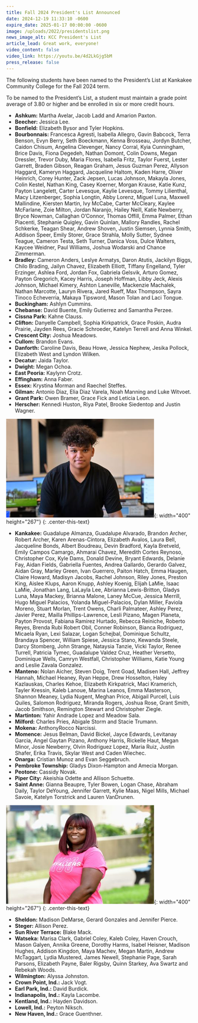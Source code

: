 ```yaml
---
title: Fall 2024 President's List Announced
date: 2024-12-19 11:33:10 -0600
expire_date: 2025-01-17 00:00:00 -0600
image: /uploads/2022/presidentslist.png
news_image_alt: KCC President's List
article_lead: Great work, everyone!
video_content: false
video_link: https://youtu.be/4d2LkGjg5bM
press_release: false
---
```

The following students have been named to the President’s List at Kankakee Community College for the Fall 2024 term.

To be named to the President’s List, a student must maintain a grade point average of 3.80 or higher and be enrolled in six or more credit hours.

* **Ashkum:** Martha Avelar, Jacob Ladd and Amarion Paxton.
* **Beecher:** Jessica Lee.
* **Bonfield:** Elizabeth Bysor and Tyler Hopkins.
* **Bourbonnais:** Francesca Agresti, Isabella Allegro, Gavin Babcock, Terra Benson, Evyn Berry, Seth Boeckmann, Kenna Brosseau, Jordyn Butcher, Caidon Chisum, Angelina Clevenger, Nancy Corral, Kyia Cunningham, Brice Davis, Fiona Degedeh, Nathan Domont, Colin Downs, Megan Dressler, Trevor Duby, Maria Flores, Isabella Fritz, Taylor Fuerst, Lester Garrett, Braden Gibson, Reagan Graham, Jesus Guzman Perez, Allyson Haggard, Kameryn Haggard, Jacqueline Haltom, Kaden Harre, Oliver Heinrich, Corey Hunter, Zack Jepsen, Lucas Johnson, Makayla Jones, Colin Kestel, Nathan King, Casey Koerner, Morgan Krause, Katie Kunz, Payton Langelett, Carter Levesque, Kaylie Levesque, Tommy Lilienthal, Macy Litzenberger, Sophia Longtin, Abby Lorenz, Miguel Luna, Maxwell Mallindine, Kiersten Martin, Ivy McCabe, Carter McCleary, Kaylee McFarlane, Zoie Milton, Jordan Naranjo, Hailey Neill, Katie Newberry, Bryce Nowman, Callaghan O’Connor, Thomas Offill, Emma Palmer, Ethan Piacenti, Stephanie Quigley, Gavin Quinlan, Mallory Randles, Rachel Schkerke, Teagan Shear, Andrew Shoven, Justin Siemsen, Lynnia Smith, Addison Speer, Emily Storer, Grace Strahla, Molly Sutter, Sydnee Teague, Cameron Testa, Seth Turner, Danica Voss, Dulce Walters, Kaycee Weidner, Paul Williams, Joshua Wodarski and Chance Zimmerman.
* **Bradley:** Cameron Anders, Leslye Armatys, Daron Atutis, Jackilyn Biggs, Chilo Brading, Jailyn Chavez, Elizabeth Elliott, Tiffany Engelland, Tyler Erzinger, Ashlea Ford, Jordan Fox, Gabriela Gelsvik, Arturo Gomez, Payton Gregorich, Kacey Harris, Joseph Hoffman, Libby Jeck, Alexis Johnson, Michael Kimery, Ashton Laneville, Mackenzie Machalek, Nathan Marcotte, Lauryn Rivera, Jared Rueff, Max Thompson, Sayra Tinoco Echeverria, Makaya Tipsword, Mason Tolan and Laci Tongue.
* **Buckingham:** Ashlyn Cummins.
* **Chebanse:** David Buente, Emily Gutierrez and Samantha Perzee.
* **Cissna Park:** Kahne Clauss.
* **Clifton:** Danyelle Campbell, Sophia Kirkpatrick, Grace Poskin, Audra Prairie, Jayden Rees, Gracie Schroeder, Katelyn Terrell and Anna Winkel.
* **Crescent City:** Joshua Meadows.
* **Cullom:** Brandon Evans.
* **Danforth:** Caroline Davis, Beau Howe, Jessica Nephew, Jesika Pollock, Elizabeth West and Lyndon Wilken.
* **Decatur:** Jaida Taylor.
* **Dwight:** Megan Ochoa.
* **East Peoria:** Kaylynn Crotz.
* **Effingham:** Anna Faber.
* **Essex:** Krystina Morman and Raechel Steffes.
* **Gilman:** Antonio Diaz, Elia Diaz Varela, Noah Manning and Luke Witvoet.
* **Grant Park:** Owen Bramer, Grace Fick and Leticia Leon.
* **Herscher:** Kennedi Huston, Riya Patel, Brooke Siedentop and Justin Wagner.

![KCC student Javier Perez of Kankakee](/uploads/2023/fa24preslist-javierperez-400x267.jpg "KCC student Javier Perez of Kankakee"){: width="400" height="267"}
{: .center-this-text}

* **Kankakee:** Guadalupe Almanza, Guadalupe Alvarado, Brandon Archer, Robert Archer, Karen Arenas-Cintora, Elizabeth Avalos, Laura Bell, Jacqueline Bonds, Albert Boudreau, Devin Bradford, Kayla Bretveld, Emily Campos Camargo, Ahmarai Chavez, Meredith Cortes Reynoso, Christopher Cox, Kyle Dams, Donald Devine, Bryant Edwards, Delanie Fay, Aidan Fields, Gabriella Fuentes, Andrea Gallardo, Gerardo Galvez, Aidan Gray, Marley Green, Ivan Guerrero, Paiton Hatch, Emma Haugen, Claire Howard, Madisyn Jacobs, Rachel Johnson, Riley Jones, Preston King, Aislee Klups, Aaron Knupp, Ashley Koenig, Elijah LaMie, Isaac LaMie, Jonathan Lang, LaLayla Lee, Abrianna Lewis-Britton, Gladys Luna, Maya Mackey, Brianna Malone, Laney McCue, Jessica Merrill, Hugo Miguel Palacios, Yolanda Miguel-Palacios, Dylan Miller, Faviola Moreno, Stuart Morlan, Trent Owens, Charli Palmateer, Ashley Perez, Javier Perez, Mailla Phillips-Lawrence, Lesli Pizano, Magen Planeta, Payton Provost, Fabiana Ramirez Hurtado, Rebecca Reiniche, Roberto Reyes, Brenda Rubi Robert Obil, Conner Robinson, Bianca Rodriguez, Micaela Ryan, Lexi Salazar, Logan Schejbal, Dominique Schultz, Brandaya Spencer, William Spiese, Jessica Stano, Kewanda Steele, Darcy Stomberg, John Strange, Nataysia Tanzie, Vicki Taylor, Renee Turrell, Patricia Tymec, Guadalupe Valdez Cruz, Heather Versetto, Dominique Wells, Camryn Westfall, Christopher Williams, Katie Young and Leslie Zavala Gonzalez.
* **Manteno:** Nolan Aicher, Steven Doig, Trent Goad, Madisen Hall, Jeffrey Hannah, Michael Heaney, Ryan Heppe, Drew Hosselton, Haley Kazlauskas, Charles Kehoe, Elizabeth Kirkpatrick, Maci Kramerich, Tayler Kressin, Kaleb Lanoue, Marina Leanos, Emma Masterson, Shannon Meaney, Lydia Nugent, Meghan Price, Abigail Purcell, Luis Quiles, Salomon Rodriguez, Miranda Rogers, Joshua Rose, Grant Smith, Jacob Smithson, Remington Stewart and Christopher Ziegle.
* **Martinton:** Yahir Andrade Lopez and Meadow Sala.
* **Milford:** Charles Pries, Abigale Storm and Stacie Trumann.
* **Mokena:** AnthonyRocco Narcissi.
* **Momence:** Jesus Belman, David Bickel, Jayce Edwards, Levitanay Garcia, Angel Gaytan Pizano, Anthony Harris, Rickelle Haut, Megan Minor, Josie Newberry, Olvin Rodriguez Lopez, Maria Ruiz, Justin Shafer, Erika Travis, Skylar West and Caden Wiechec.
* **Onarga:** Cristian Munoz and Evan Seggebruch.
* **Pembroke Township:** Gladys Dixon-Hampton and Amecia Morgan.
* **Peotone:** Cassidy Novak.
* **Piper City:** Akeishia Odette and Allison Schuette.
* **Saint Anne:** Gianna Beaupre, Tyler Bowen, Logan Chase, Abraham Daily, Taylor DeYoung, Jennifer Garrett, Kylie Maas, Nigel Mills, Michael Savoie, Katelyn Torstrick and Lauren VanDrunen.

![KCC student Gladys Dixon-Hampton of Pembroke Township](/uploads/2023/fa24preslist-gladysdixonhampton-400x267.jpg "KCC student Gladys Dixon-Hampton of Pembroke Township"){: width="400" height="267"}
{: .center-this-text}

* **Sheldon:** Madison DeMarse, Gerard Gonzales and Jennifer Pierce.
* **Steger:** Allison Perez.
* **Sun River Terrace:** Blake Mack.
* **Watseka:** Marisa Clark, Gabriel Coley, Kaleb Coley, Haven Crouch, Mason Galyen, Annika Greene, Dorothy Harms, Isabel Heisner, Madison Hughes, Addison Kingdon, Maya Machev, Megan Martin, Andrew McTaggart, Lydia Mustered, James Newell, Stephanie Page, Sarah Parsons, Elizabeth Payne, Baler Rigsby, Quinn Starkey, Ava Swartz and Rebekah Woods.
* **Wilmington:** Alyssa Johnston.
* **Crown Point, Ind.:** Jack Vogt.
* **Earl Park, Ind.:** David Burdick.
* **Indianapolis, Ind.:** Kayla Lacombe.
* **Kentland, Ind.:** Hayden Davidson.
* **Lowell, Ind.:** Peyton Niksch.
* **New Haven, Ind.:** Grace Guenthner.